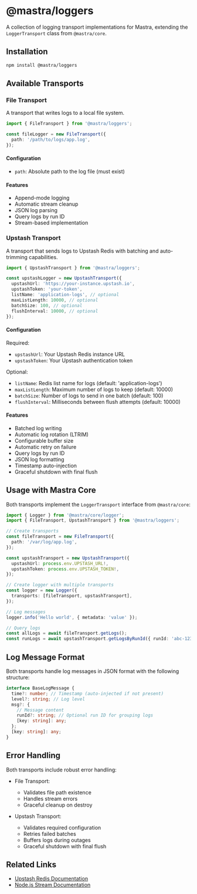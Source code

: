 # @mastra/loggers

A collection of logging transport implementations for Mastra, extending the `LoggerTransport` class from `@mastra/core`.

## Installation

```bash
npm install @mastra/loggers
```

## Available Transports

### File Transport

A transport that writes logs to a local file system.

```typescript
import { FileTransport } from '@mastra/loggers';

const fileLogger = new FileTransport({
  path: '/path/to/logs/app.log',
});
```

#### Configuration

- `path`: Absolute path to the log file (must exist)

#### Features

- Append-mode logging
- Automatic stream cleanup
- JSON log parsing
- Query logs by run ID
- Stream-based implementation

### Upstash Transport

A transport that sends logs to Upstash Redis with batching and auto-trimming capabilities.

```typescript
import { UpstashTransport } from '@mastra/loggers';

const upstashLogger = new UpstashTransport({
  upstashUrl: 'https://your-instance.upstash.io',
  upstashToken: 'your-token',
  listName: 'application-logs', // optional
  maxListLength: 10000, // optional
  batchSize: 100, // optional
  flushInterval: 10000, // optional
});
```

#### Configuration

Required:

- `upstashUrl`: Your Upstash Redis instance URL
- `upstashToken`: Your Upstash authentication token

Optional:

- `listName`: Redis list name for logs (default: 'application-logs')
- `maxListLength`: Maximum number of logs to keep (default: 10000)
- `batchSize`: Number of logs to send in one batch (default: 100)
- `flushInterval`: Milliseconds between flush attempts (default: 10000)

#### Features

- Batched log writing
- Automatic log rotation (LTRIM)
- Configurable buffer size
- Automatic retry on failure
- Query logs by run ID
- JSON log formatting
- Timestamp auto-injection
- Graceful shutdown with final flush

## Usage with Mastra Core

Both transports implement the `LoggerTransport` interface from `@mastra/core`:

```typescript
import { Logger } from '@mastra/core/logger';
import { FileTransport, UpstashTransport } from '@mastra/loggers';

// Create transports
const fileTransport = new FileTransport({
  path: '/var/log/app.log',
});

const upstashTransport = new UpstashTransport({
  upstashUrl: process.env.UPSTASH_URL!,
  upstashToken: process.env.UPSTASH_TOKEN!,
});

// Create logger with multiple transports
const logger = new Logger({
  transports: [fileTransport, upstashTransport],
});

// Log messages
logger.info('Hello world', { metadata: 'value' });

// Query logs
const allLogs = await fileTransport.getLogs();
const runLogs = await upstashTransport.getLogsByRunId({ runId: 'abc-123' });
```

## Log Message Format

Both transports handle log messages in JSON format with the following structure:

```typescript
interface BaseLogMessage {
  time?: number; // Timestamp (auto-injected if not present)
  level?: string; // Log level
  msg?: {
    // Message content
    runId?: string; // Optional run ID for grouping logs
    [key: string]: any;
  };
  [key: string]: any;
}
```

## Error Handling

Both transports include robust error handling:

- File Transport:
  - Validates file path existence
  - Handles stream errors
  - Graceful cleanup on destroy

- Upstash Transport:
  - Validates required configuration
  - Retries failed batches
  - Buffers logs during outages
  - Graceful shutdown with final flush

## Related Links

- [Upstash Redis Documentation](https://docs.upstash.com/redis)
- [Node.js Stream Documentation](https://nodejs.org/api/stream.html)
